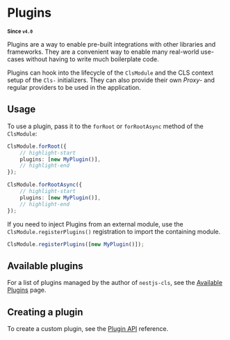 # Plugins

<small>**Since `v4.0`**</small>

Plugins are a way to enable pre-built integrations with other libraries and frameworks. They are a convenient way to enable many real-world use-cases without having to write much boilerplate code.

Plugins can hook into the lifecycle of the `ClsModule` and the CLS context setup of the `Cls-` initializers. They can also provide their own _Proxy-_ and regular providers to be used in the application.

## Usage

To use a plugin, pass it to the `forRoot` or `forRootAsync` method of the `ClsModule`:

```ts
ClsModule.forRoot({
    // highlight-start
    plugins: [new MyPlugin()],
    // highlight-end
});
```

```ts
ClsModule.forRootAsync({
    // highlight-start
    plugins: [new MyPlugin()],
    // highlight-end
});
```

If you need to inject Plugins from an external module, use the `ClsModule.registerPlugins()` registration to import the containing module.

```ts
ClsModule.registerPlugins([new MyPlugin()]);
```

## Available plugins

For a list of plugins managed by the author of `nestjs-cls`, see the [Available Plugins](./01_available-plugins/index.md) page.

## Creating a plugin

To create a custom plugin, see the [Plugin API](./02_plugin-api.md) reference.
